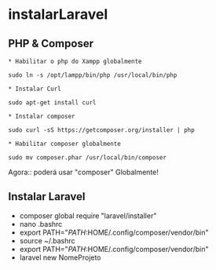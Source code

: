 # instalarLaravel

## PHP & Composer

    * Habilitar o php do Xampp globalmente

    sudo ln -s /opt/lampp/bin/php /usr/local/bin/php

    * Instalar Curl 
    
    sudo apt-get install curl

    * Instalar composer 
    
    sudo curl -sS https://getcomposer.org/installer | php
    
    * Habilitar composer globalmente

    sudo mv composer.phar /usr/local/bin/composer

Agora:: poderá usar "composer" Globalmente!

## Instalar Laravel

* composer global require "laravel/installer"
* nano .bashrc
* export PATH="$PATH:$HOME/.config/composer/vendor/bin"
* source ~/.bashrc
* export PATH="$PATH:$HOME/.config/composer/vendor/bin"
* laravel new NomeProjeto
